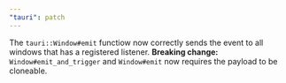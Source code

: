 ```yaml
---
"tauri": patch
---
```


The `tauri::Window#emit` functiow now correctly sends the event to all windows that has a registered listener.
**Breaking change:** `Window#emit_and_trigger` and `Window#emit` now requires the payload to be cloneable.
